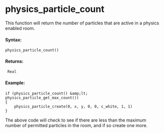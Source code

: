 # physics_particle_count

This function will return the number of particles that are active in a
physics enabled room.

#### Syntax:

``` gml
physics_particle_count()
```

#### Returns:

``` gml
 Real
```

#### Example:

``` gml
if (physics_particle_count() &amp;lt; physics_particle_get_max_count())
{
    physics_particle_create(0, x, y, 0, 0, c_white, 1, 1)
}
```

The above code will check to see if there are less than the maximum
number of permitted particles in the room, and if so create one more.
